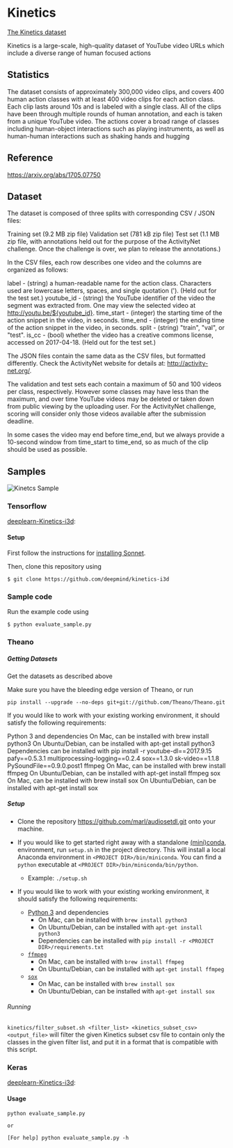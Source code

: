 # Kinetics
[The Kinetics dataset](https://deepmind.com/research/open-source/open-source-datasets/kinetics/)

Kinetics is a large-scale, high-quality dataset of YouTube video URLs which include a diverse range of human focused actions


## Statistics

The dataset consists of approximately 300,000 video clips, and covers 400 human action classes with at least 400 video clips for each action class. Each clip lasts around 10s and is labeled with a single class. All of the clips have been through multiple rounds of human annotation, and each is taken from a unique YouTube video. The actions cover a broad range of classes including human-object interactions such as playing instruments, as well as human-human interactions such as shaking hands and hugging

## Reference

https://arxiv.org/abs/1705.07750


## Dataset


The dataset is composed of three splits with corresponding CSV / JSON files:

Training set (9.2 MB zip file)
Validation set (781 kB zip file)
Test set (1.1 MB zip file, with annotations held out for the purpose of the
  ActivityNet challenge. Once the challenge is over, we plan to release the
  annotations.)



  
 In the CSV files, each row describes one video and the columns are organized as
follows:

label - (string) a human-readable name for the action class. Characters used
  are lowercase letters, spaces, and single quotation ('). (Held out for the
  test set.)
youtube_id - (string) the YouTube identifier of the video the segment was
  extracted from. One may view the selected video at
  http://youtu.be/${youtube_id}.
time_start - (integer) the starting time of the action snippet in the video, in
  seconds.
time_end - (integer) the ending time of the action snippet in the video, in
  seconds. 
split - (string) "train", "val", or "test".
is_cc - (bool) whether the video has a creative commons license, accessed on
  2017-04-18. (Held out for the test set.)

The JSON files contain the same data as the CSV files, but formatted
differently. Check the ActivityNet website for details at:
http://activity-net.org/.

The validation and test sets each contain a maximum of 50 and 100 videos per
class, respectively. However some classes may have less than the maximum, and
over time YouTube videos may be deleted or taken down from public viewing by
the uploading user. For the ActivityNet challenge, scoring will consider only
those videos available after the submission deadline.

In some cases the video may end before time_end, but we always provide a
10-second window from time_start to time_end, so as much of the clip should be
used as possible.

## Samples

![Kinetcs Sample](figures/kinetics.PNG)





### Tensorflow

[deeplearn-Kinetics-i3d](https://github.com/deepmind/kinetics-i3d):

#### Setup

First follow the instructions for [installing
Sonnet](https://github.com/deepmind/sonnet).

Then, clone this repository using

`$ git clone https://github.com/deepmind/kinetics-i3d`

### Sample code

Run the example code using

`$ python evaluate_sample.py`

### Theano



##### Getting  Datasets

Get the datasets as described above

Make sure you have the bleeding edge version of Theano, or run

    pip install --upgrade --no-deps git+git://github.com/Theano/Theano.git

If you would like to work with your existing working environment, it should satisfy the following requirements:

Python 3 and dependencies
On Mac, can be installed with brew install python3
On Ubuntu/Debian, can be installed with apt-get install python3
Dependencies can be installed with pip install -r 
		youtube-dl==2017.9.15
		pafy==0.5.3.1
		multiprocessing-logging==0.2.4
		sox==1.3.0
		sk-video==1.1.8
		PySoundFile==0.9.0.post1
ffmpeg
On Mac, can be installed with brew install ffmpeg
On Ubuntu/Debian, can be installed with apt-get install ffmpeg
sox
On Mac, can be installed with brew install sox
On Ubuntu/Debian, can be installed with apt-get install sox



##### Setup
* Clone the repository https://github.com/marl/audiosetdl.git onto your machine.


* If you would like to get started right away with a standalone
  [(mini)conda](https://conda.io/miniconda.html), environment, run `setup.sh`
  in the project directory. This will install a local Anaconda environment in
  `<PROJECT DIR>/bin/miniconda`. You can find a `python` executable at
  `<PROJECT DIR>/bin/miniconda/bin/python`.
  * Example: `./setup.sh`

* If you would like to work with your existing working environment, it should
  satisfy the following requirements:
  * [Python 3](https://www.python.org/downloads/) and dependencies
    * On Mac, can be installed with `brew install python3`
    * On Ubuntu/Debian, can be installed with `apt-get install python3`
    * Dependencies can be installed with
      `pip install -r <PROJECT DIR>/requirements.txt`
  * [`ffmpeg`](https://www.ffmpeg.org/)
    * On Mac, can be installed with `brew install ffmpeg`
    * On Ubuntu/Debian, can be installed with `apt-get install ffmpeg`
  * [`sox`](http://sox.sourceforge.net/)
    * On Mac, can be installed with `brew install sox`
    * On Ubuntu/Debian, can be installed with `apt-get install sox`


###### Running

 `kinetics/filter_subset.sh <filter_list> <kinetics_subset_csv> <output_file>` will filter the given Kinetics subset csv file to contain only the classes in the given filter list, and put it in a format that is compatible with this script.


### Keras
[deeplearn-Kinetics-i3d](https://github.com/dlpbc/keras-kinetics-i3d):

#### Usage
`python evaluate_sample.py`

`or`

`[For help]
python evaluate_sample.py -h`






